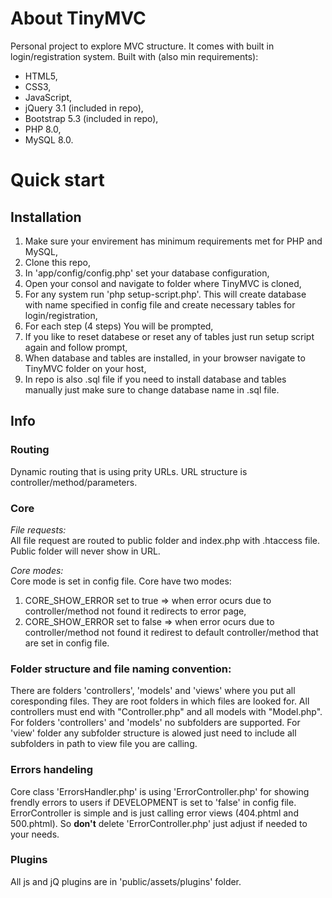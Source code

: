 # About TinyMVC

Personal project to explore MVC structure. It comes with built in login/registration system. Built with (also min requirements):

- HTML5,
- CSS3,
- JavaScript,
- jQuery 3.1 (included in repo),
- Bootstrap 5.3 (included in repo),
- PHP 8.0,
- MySQL 8.0.

# Quick start

## Installation

1. Make sure your envirement has minimum requirements met for PHP and MySQL,
2. Clone this repo,
3. In 'app/config/config.php' set your database configuration,
4. Open your consol and navigate to folder where TinyMVC is cloned,
5. For any system run 'php setup-script.php'. This will create database with name specified in config file and create necessary tables for login/registration,
6. For each step (4 steps) You will be prompted,
7. If you like to reset databese or reset any of tables just run setup script again and follow prompt,
8. When database and tables are installed, in your browser navigate to TinyMVC folder on your host,
9. In repo is also .sql file if you need to install database and tables manually just make sure to change database name in .sql file.

## Info

### Routing
Dynamic routing that is using prity URLs. URL structure is controller/method/parameters.

### Core

_File requests:_<br>
All file request are routed to public folder and index.php with .htaccess file. Public folder will never show in URL.

_Core modes:_<br>
Core mode is set in config file. Core have two modes:

1.  CORE_SHOW_ERROR set to true => when error ocurs due to controller/method not found it redirects to error page,
2.  CORE_SHOW_ERROR set to false => when error ocurs due to controller/method not found it redirest to default controller/method that are set in config file.

### Folder structure and file naming convention:
There are folders 'controllers', 'models' and 'views' where you put all coresponding files. They are root folders in which files are looked for. All controllers must end with "Controller.php" and all models with "Model.php". For folders 'controllers' and 'models' no subfolders are supported. For 'view' folder any subfolder structure is alowed just need to include all subfolders in path to view file you are calling.

### Errors handeling
Core class 'ErrorsHandler.php' is using 'ErrorController.php' for showing frendly errors to users if DEVELOPMENT is set to 'false' in config file. ErrorController is simple and is just calling error views (404.phtml and 500.phtml). So **don't** delete 'ErrorController.php' just adjust if needed to your needs.

### Plugins
All js and jQ plugins are in 'public/assets/plugins' folder.

